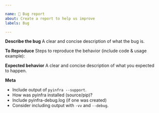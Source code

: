 ```yaml
---

name: 🐛 Bug report
about: Create a report to help us improve
labels: Bug

---
```


**Describe the bug**
A clear and concise description of what the bug is.

**To Reproduce**
Steps to reproduce the behavior (include code & usage example):

**Expected behavior**
A clear and concise description of what you expected to happen.

**Meta**
+ Include output of `pyinfra --support`.
+ How was pyinfra installed (source/pip)?
+ Include pyinfra-debug.log (if one was created)
+ Consider including output with `-vv` and `--debug`.
